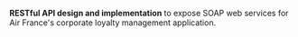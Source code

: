 **RESTful API design and implementation** to expose SOAP web services for Air France's corporate loyalty management application.

